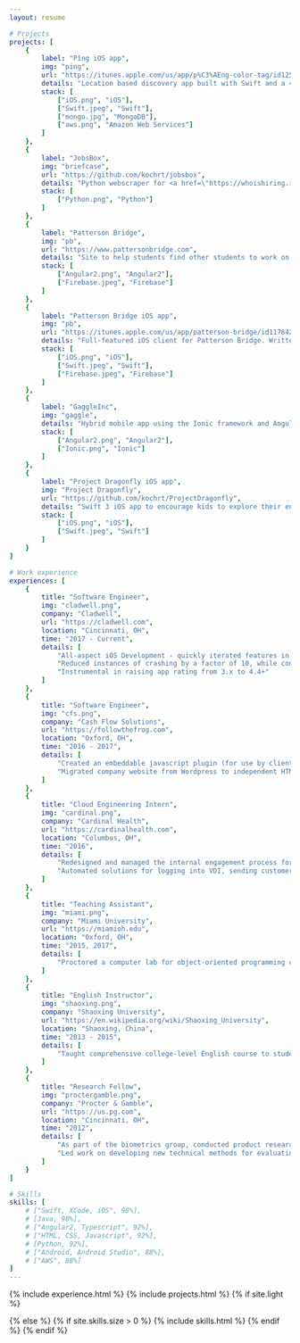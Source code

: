 ```yaml
---
layout: resume

# Projects
projects: [
    {
        label: "Pîng iOS app",
        img: "ping",
        url: "https://itunes.apple.com/us/app/p%C3%AEng-color-tag/id1251194813?ls=1&mt=8", 
        details: "Location based discovery app built with Swift and a <a href=\"https://www.perfect.org\">Swift Perfect</a> REST API on AWS.",
        stack: [
            ["iOS.png", "iOS"],
            ["Swift.jpeg", "Swift"],
            ["mongo.jpg", "MongoDB"],
            ["aws.png", "Amazon Web Services"]
        ]
    },
    {
        label: "JobsBox",
        img: "briefcase",
        url: "https://github.com/kochrt/jobsbox",
        details: "Python webscraper for <a href=\"https://whoishiring.io\">whoishiring.io</a> based on keywords",
        stack: [
            ["Python.png", "Python"]
        ]
    },
    {
        label: "Patterson Bridge", 
        img: "pb",
        url: "https://www.pattersonbridge.com", 
        details: "Site to help students find other students to work on projects together. Why wait for a startup weekend to find talent and start your business? Written in Angular2 with Google's Firebase as a backend.",
        stack: [
            ["Angular2.png", "Angular2"], 
            ["Firebase.jpeg", "Firebase"]
        ]
    },
    {
        label: "Patterson Bridge iOS app", 
        img: "pb",
        url: "https://itunes.apple.com/us/app/patterson-bridge/id1178426060?mt=8", 
        details: "Full-featured iOS client for Patterson Bridge. Written in Swift 3 for iPad and iPhone.",
        stack: [
            ["iOS.png", "iOS"], 
            ["Swift.jpeg", "Swift"], 
            ["Firebase.jpeg", "Firebase"]
        ]
    },
    {
        label: "GaggleInc", 
        img: "gaggle",
        details: "Hybrid mobile app using the Ionic framework and Angular2 in a three-person Agile development environment",
        stack: [
            ["Angular2.png", "Angular2"],
            ["Ionic.png", "Ionic"]
        ]
    },
    {
        label: "Project Dragonfly iOS app", 
        img: "Project Dragonfly",
        url: "https://github.com/kochrt/ProjectDragonfly", 
        details: "Swift 3 iOS app to encourage kids to explore their environment and ask scientific questions",
        stack: [
            ["iOS.png", "iOS"], 
            ["Swift.jpeg", "Swift"]
        ]
    }
]

# Work experience
experiences: [
    {
        title: "Software Engineer",
        img: "cladwell.png",
        company: "Cladwell",
        url: "https://cladwell.com",
        location: "Cincinnati, OH",
        time: "2017 - Current",
        details: [
            "All-aspect iOS Development - quickly iterated features in response to market demands in a fast-paced startup environment",
            "Reduced instances of crashing by a factor of 10, while continuously adding new features",
            "Instrumental in raising app rating from 3.x to 4.4+"
        ]
    },
    {
        title: "Software Engineer",
        img: "cfs.png",
        company: "Cash Flow Solutions",
        url: "https://followthefrog.com",
        location: "Oxford, OH",
        time: "2016 - 2017",
        details: [ 
            "Created an embeddable javascript plugin (for use by clients to accept payments) as a one-line alternative to interacting directly with our API",
            "Migrated company website from Wordpress to independent HTML/CSS/JS"
        ]
    },
    {
        title: "Cloud Engineering Intern",
        img: "cardinal.png",
        company: "Cardinal Health",
        url: "https://cardinalhealth.com",
        location: "Columbus, OH",
        time: "2016",
        details: [
            "Redesigned and managed the internal engagement process for requesting Amazon Web Services (AWS) resources, streamlining the resource provisioning process",
            "Automated solutions for logging into VDI, sending customer emails based on data from an Excel spreadsheet, and entering queries into Neo4j graph database all using Python"
        ]
    },
    {
        title: "Teaching Assistant",
        img: "miami.png",
        company: "Miami University",
        url: "https://miamioh.edu",
        location: "Oxford, OH",
        time: "2015, 2017",
        details: [
            "Proctored a computer lab for object-oriented programming course, focusing on good coding practices, readability, and object-oriented design"
        ]
    },
    {
        title: "English Instructor",
        img: "shaoxing.png",
        company: "Shaoxing University",
        url: "https://en.wikipedia.org/wiki/Shaoxing_University",
        location: "Shaoxing, China",
        time: "2013 - 2015",
        details: [
            "Taught comprehensive college-level English course to students while learning Chinese"
        ]
    },
    {
        title: "Research Fellow",
        img: "proctergamble.png",
        company: "Procter & Gamble",
        url: "https://us.pg.com",
        location: "Cincinnati, OH",
        time: "2012",
        details: [
            "As part of the biometrics group, conducted product research and consumer testing using various biometric tools and human factors, including facial expression coding, eye tracking using Tobii, implicit cognition studies, and Facial Action Coding System (FACS)",
            "Led work on developing new technical methods for evaluating product performance based on sensory feedback from consumers (Pantene)"
        ]
    }
]

# Skills
skills: [
    # ["Swift, XCode, iOS", 98%],
    # [Java, 98%],
    # ["Angular2, Typescript", 92%],
    # ["HTML, CSS, Javascript", 92%],
    # [Python, 92%],
    # ["Android, Android Studio", 88%],
    # ["AWS", 88%]
]
---
```

{% include experience.html %}
{% include projects.html %}
{% if site.light %}

{% else %}
    {% if site.skills.size > 0 %}
        {% include skills.html %}
    {% endif %}
{% endif %}

